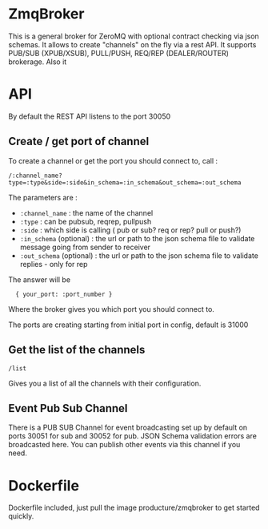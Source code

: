 # ZmqBroker

This is a general broker for ZeroMQ with optional contract checking via json schemas.
It allows to create "channels" on the fly via a rest API.
It supports PUB/SUB (XPUB/XSUB), PULL/PUSH, REQ/REP (DEALER/ROUTER) brokerage.
Also it 

# API

By default the REST API listens to the port 30050

## Create / get port of channel

To create a channel or get the port you should connect to, call :

```
/:channel_name?type=:type&side=:side&in_schema=:in_schema&out_schema=:out_schema
```

The parameters are :

- `:channel_name` : the name of the channel
- `:type` : can be pubsub, reqrep, pullpush
- `:side` : which side is calling ( pub or sub? req or rep? pull or push?)
- `:in_schema` (optional) : the url or path to the json schema file to validate message going from sender to receiver
- `:out_schema` (optional) : the url or path to the json schema file to validate replies - only for rep

The answer will be 

```
  { your_port: :port_number }
```

Where the broker gives you which port you should connect to. 

The ports are creating starting from initial port in config, default is 31000

## Get the list of the channels

```
/list
```

Gives you a list of all the channels with their configuration.


## Event Pub Sub Channel

There is a PUB SUB Channel for event broadcasting set up by default on ports 30051 for sub and 30052 for pub. JSON Schema validation errors are broadcasted here. You can publish other events via this channel if you need.

# Dockerfile

Dockerfile included, just pull the image producture/zmqbroker to get started quickly.



